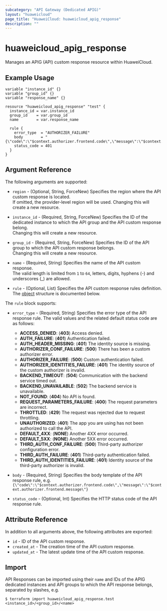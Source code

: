 ```yaml
---
subcategory: "API Gateway (Dedicated APIG)"
layout: "huaweicloud"
page_title: "HuaweiCloud: huaweicloud_apig_response"
description: ""
---
```


# huaweicloud_apig_response

Manages an APIG (API) custom response resource within HuaweiCloud.

## Example Usage

```hcl
variable "instance_id" {}
variable "group_id" {}
variable "response_name" {}

resource "huaweicloud_apig_response" "test" {
  instance_id = var.instance_id
  group_id    = var.group_id
  name        = var.response_name

  rule {
    error_type  = "AUTHORIZER_FAILURE"
    body        = "{\"code\":\"$context.authorizer.frontend.code\",\"message\":\"$context.authorizer.frontend.message\"}"
    status_code = 401
  }
}
```

## Argument Reference

The following arguments are supported:

* `region` - (Optional, String, ForceNew) Specifies the region where the API custom response is located.  
  If omitted, the provider-level region will be used. Changing this will create a new resource.

* `instance_id` - (Required, String, ForceNew) Specifies the ID of the dedicated instance to which the API group and the
  API custom response belong.  
  Changing this will create a new resource.

* `group_id` - (Required, String, ForceNew) Specifies the ID of the API group to which the API custom response
  belongs.  
  Changing this will create a new resource.

* `name` - (Required, String) Specifies the name of the API custom response.  
  The valid length is limited from `1` to `64`, letters, digits, hyphens (-) and underscores (_) are allowed.

* `rule` - (Optional, List) Specifies the API custom response rules definition.  
  The [object](#custom_response_rule) structure is documented below.

<a name="custom_response_rule"></a>
The `rule` block supports:

* `error_type` - (Required, String) Specifies the error type of the API response rule.
  The valid values and the related default status code are as follows:
  + **ACCESS_DENIED**: (**403**) Access denied.
  + **AUTH_FAILURE**: (**401**) Authentication failed.
  + **AUTH_HEADER_MISSING**: (**401**) The identity source is missing.
  + **AUTHORIZER_CONF_FAILURE**: (**500**) There has been a custom authorizer error.
  + **AUTHORIZER_FAILURE**: (**500**) Custom authentication failed.
  + **AUTHORIZER_IDENTITIES_FAILURE**: (**401**) The identity source of the custom authorizer is invalid.
  + **BACKEND_TIMEOUT**: (**504**) Communication with the backend service timed out.
  + **BACKEND_UNAVAILABLE**: (**502**) The backend service is unavailable.
  + **NOT_FOUND**: (**404**) No API is found.
  + **REQUEST_PARAMETERS_FAILURE**: (**400**) The request parameters are incorrect.
  + **THROTTLED**: (**429**) The request was rejected due to request throttling.
  + **UNAUTHORIZED**: (**401**) The app you are using has not been authorized to call the API.
  + **DEFAULT_4XX**: (**NONE**) Another 4XX error occurred.
  + **DEFAULT_5XX**: (**NONE**) Another 5XX error occurred.
  + **THIRD_AUTH_CONF_FAILURE**: (**500**) Third-party authorizer configuration error.
  + **THIRD_AUTH_FAILURE**: (**401**) Third-party authentication failed.
  + **THIRD_AUTH_IDENTITIES_FAILURE**: (**401**) Identity source of the third-party authorizer is invalid.

* `body` - (Required, String) Specifies the body template of the API response rule, e.g.
  `{\"code\":\"$context.authorizer.frontend.code\",\"message\":\"$context.authorizer.frontend.message\"}`

* `status_code` - (Optional, Int) Specifies the HTTP status code of the API response rule.

## Attribute Reference

In addition to all arguments above, the following attributes are exported:

* `id` - ID of the API custom response.
* `created_at` - The creation time of the API custom response.
* `updated_at` - The latest update time of the API custom response.

## Import

API Responses can be imported using their `name` and IDs of the APIG dedicated instances and API groups to which the API
response belongs, separated by slashes, e.g.

```shell
$ terraform import huaweicloud_apig_response.test <instance_id>/<group_id>/<name>
```
